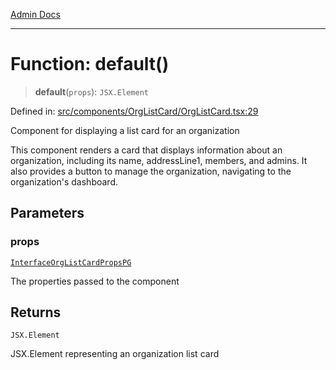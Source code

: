 [Admin Docs](/)

***

# Function: default()

> **default**(`props`): `JSX.Element`

Defined in: [src/components/OrgListCard/OrgListCard.tsx:29](https://github.com/PalisadoesFoundation/talawa-admin/blob/main/src/components/OrgListCard/OrgListCard.tsx#L29)

Component for displaying a list card for an organization

This component renders a card that displays information about an organization,
including its name, addressLine1, members, and admins. It also provides a button
to manage the organization, navigating to the organization's dashboard.

## Parameters

### props

[`InterfaceOrgListCardPropsPG`](../interfaces/InterfaceOrgListCardPropsPG.md)

The properties passed to the component

## Returns

`JSX.Element`

JSX.Element representing an organization list card
